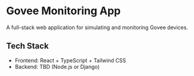 # Govee Monitoring App

A full-stack web application for simulating and monitoring Govee devices.

## Tech Stack

- Frontend: React + TypeScript + Tailwind CSS
- Backend: TBD (Node.js or Django)
